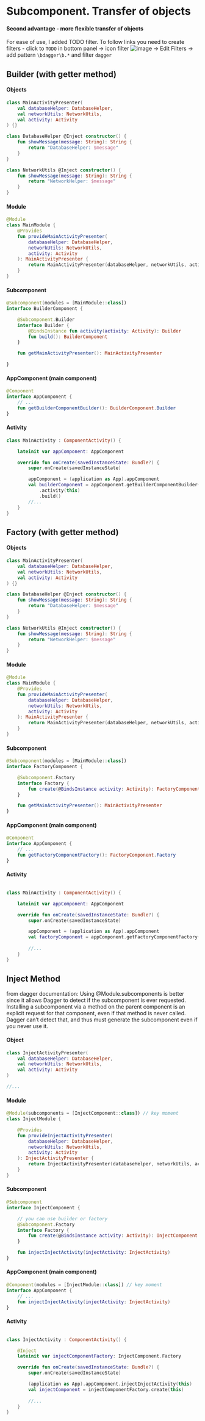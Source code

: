 # Subcomponent. Transfer of objects
#### Second advantage - more flexible transfer of objects

For ease of use, I added TODO filter. To follow links you need to create filters - click to `TODO`
in bottom panel -> icon
filter ![image](https://user-images.githubusercontent.com/121166010/214673108-b36497d7-85a4-4086-8beb-c6e8dbe297ad.png)
-> Edit Filters -> add pattern `\bdagger\b.*` and filter `dagger`

## Builder (with getter method)

#### Objects
```kotlin
class MainActivityPresenter(
    val databaseHelper: DatabaseHelper,
    val networkUtils: NetworkUtils,
    val activity: Activity
) {}

class DatabaseHelper @Inject constructor() {
    fun showMessage(message: String): String {
        return "DatabaseHelper: $message"
    }
}

class NetworkUtils @Inject constructor() {
    fun showMessage(message: String): String {
        return "NetworkHelper: $message"
    }
}
```

#### Module
```kotlin
@Module
class MainModule {
    @Provides
    fun provideMainActivityPresenter(
        databaseHelper: DatabaseHelper,
        networkUtils: NetworkUtils,
        activity: Activity
    ): MainActivityPresenter {
        return MainActivityPresenter(databaseHelper, networkUtils, activity)
    }
}
```

#### Subcomponent
```kotlin
@Subcomponent(modules = [MainModule::class])
interface BuilderComponent {

    @Subcomponent.Builder
    interface Builder {
        @BindsInstance fun activity(activity: Activity): Builder
        fun build(): BuilderComponent
    }

    fun getMainActivityPresenter(): MainActivityPresenter

}
```

#### AppComponent (main component)
```kotlin
@Component
interface AppComponent {
    // ...
    fun getBuilderComponentBuilder(): BuilderComponent.Builder
}
```

#### Activity
```kotlin
class MainActivity : ComponentActivity() {

    lateinit var appComponent: AppComponent

    override fun onCreate(savedInstanceState: Bundle?) {
        super.onCreate(savedInstanceState)

        appComponent = (application as App).appComponent
        val builderComponent = appComponent.getBuilderComponentBuilder()
            .activity(this)
            .build()
        //...
    }
}
```

## Factory (with getter method)

#### Objects
```kotlin
class MainActivityPresenter(
    val databaseHelper: DatabaseHelper,
    val networkUtils: NetworkUtils,
    val activity: Activity
) {}

class DatabaseHelper @Inject constructor() {
    fun showMessage(message: String): String {
        return "DatabaseHelper: $message"
    }
}

class NetworkUtils @Inject constructor() {
    fun showMessage(message: String): String {
        return "NetworkHelper: $message"
    }
}
```
#### Module
```kotlin
@Module
class MainModule {
    @Provides
    fun provideMainActivityPresenter(
        databaseHelper: DatabaseHelper,
        networkUtils: NetworkUtils,
        activity: Activity
    ): MainActivityPresenter {
        return MainActivityPresenter(databaseHelper, networkUtils, activity)
    }
}
```

#### Subcomponent
```kotlin
@Subcomponent(modules = [MainModule::class])
interface FactoryComponent {

    @Subcomponent.Factory
    interface Factory {
        fun create(@BindsInstance activity: Activity): FactoryComponent
    }

    fun getMainActivityPresenter(): MainActivityPresenter
}
```

#### AppComponent (main component)
```kotlin
@Component
interface AppComponent {
    // ...
    fun getFactoryComponentFactory(): FactoryComponent.Factory
}
```

#### Activity
```kotlin

class MainActivity : ComponentActivity() {

    lateinit var appComponent: AppComponent

    override fun onCreate(savedInstanceState: Bundle?) {
        super.onCreate(savedInstanceState)

        appComponent = (application as App).appComponent
        val factoryComponent = appComponent.getFactoryComponentFactory().create(this)
        
        //...
    }
}
```

## Inject Method
from dagger documentation:
Using @Module.subcomponents is better since it allows Dagger to detect if the subcomponent is ever requested.
Installing a subcomponent via a method on the parent component is an explicit request for that component, 
even if that method is never called. Dagger can’t detect that, and thus must generate the subcomponent 
even if you never use it.

#### Object
```kotlin
class InjectActivityPresenter(
    val databaseHelper: DatabaseHelper,
    val networkUtils: NetworkUtils,
    val activity: Activity
)

//...
```

#### Module
```kotlin
@Module(subcomponents = [InjectComponent::class]) // key moment
class InjectModule {

    @Provides
    fun provideInjectActivityPresenter(
        databaseHelper: DatabaseHelper,
        networkUtils: NetworkUtils,
        activity: Activity
    ): InjectActivityPresenter {
        return InjectActivityPresenter(databaseHelper, networkUtils, activity)
    }
}
```

#### Subcomponent
```kotlin
@Subcomponent
interface InjectComponent {

    // you can use builder or factory
    @Subcomponent.Factory
    interface Factory {
        fun create(@BindsInstance activity: Activity): InjectComponent
    }

    fun injectInjectActivity(injectActivity: InjectActivity)
}
```

#### AppComponent (main component)
```kotlin
@Component(modules = [InjectModule::class]) // key moment
interface AppComponent {
    // ...
    fun injectInjectActivity(injectActivity: InjectActivity)
}
```

#### Activity
```kotlin

class InjectActivity : ComponentActivity() {

    @Inject
    lateinit var injectComponentFactory: InjectComponent.Factory

    override fun onCreate(savedInstanceState: Bundle?) {
        super.onCreate(savedInstanceState)

        (application as App).appComponent.injectInjectActivity(this)
        val injectComponent = injectComponentFactory.create(this)
        
        //...
    }
}
```
